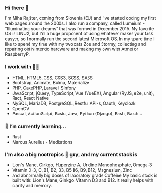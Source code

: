 ### Hi there 👋
I'm Miha Rajšter, coming from Slovenia (EU) and I've started coding my first web pages around the 2000s. I also run a company, called Lumnium - "Illuminating your dreams" that was formed in December 2015. 
My favorite OS is LINUX, but I'm a huge proponent of using whatever makes your task easyer, so I normally run the second latest Microsoft OS.
In my spare time I like to spend my time with my two cats Zoe and Stormy, collecting and repairing old Nintendo hardware and making my own with Atmel or RaspberryPi.

### I work with 🐱‍💻
- HTML, HTML5, CSS, CSS3, SCSS, SASS
- Bootstrap, Animate, Bulma, Materialize
- PHP, CakePHP, Laravel, Sinfony
- JavaScript, jQuery, TypeScript, Vue (VueEX), Angular (RyJS, e2e, unit), Ract, React Native
- MySQL, MariaDB, PostgreSQL, Restful API-s, Oauth, Keycloak
- OpenCV
- Pascal, ActionScript, Basic, Java, Python (Django), Bash, Batch...

### 🌱 I’m currently learning...
- Rust
- Marcus Aurelius - Meditations

### I'm also a big nootropics 💊 guy, and my current stack is
- Lion's Mane, Ginkgo, Huperzine A, Uridine Monophosphate, Omega-3
- Vitamin D-3, C, B1, B2, B3, B5 B6, B9, B12, Magnesium, Zinc
- and abnormally big doses of laboratory grade Coffeine
My basic stack is built with: Lion's Mane, Ginkgo, Vitamin D3 and B12. It really helps with clarity and memory.

<!--
**miharajster/miharajster** is a ✨ _special_ ✨ repository because its `README.md` (this file) appears on your GitHub profile.

Here are some ideas to get you started:

- 🔭 I’m currently working on ...
- 🌱 I’m currently learning ...
- 👯 I’m looking to collaborate on ...
- 🤔 I’m looking for help with ...
- 💬 Ask me about ...
- 📫 How to reach me: ...
- 😄 Pronouns: ...
- ⚡ Fun fact: ...
-->
